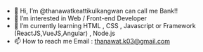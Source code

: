 - 👋 Hi, I’m @thanawatkeattikulkangwan can call me Bank!!
- 👀 I’m interested in Web / Front-end Developer
- 🌱 I’m currently learning HTML , CSS , Javascript or Framework (ReactJS,VueJS,Angular) , Node.js
- 📫 How to reach me
      Email : thanawat.k03@gmail.com
  

<!---
thanawatkeattikulkangwan/thanawatkeattikulkangwan is a ✨ special ✨ repository because its `README.md` (this file) appears on your GitHub profile.
You can click the Preview link to take a look at your changes.
--->

